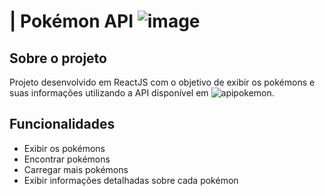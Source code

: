 ﻿# | Pokémon API ![image](https://github.com/user-attachments/assets/174d05f2-3022-4a13-8493-d1e96bf7de93)


## Sobre o projeto

  Projeto desenvolvido em ReactJS com o objetivo de exibir os pokémons e suas informações utilizando a API disponível em ![apipokemon](https://pokeapi.co/).

## Funcionalidades

  - Exibir os pokémons
  - Encontrar pokémons
  - Carregar mais pokémons
  - Exibir informações detalhadas sobre cada pokémon

